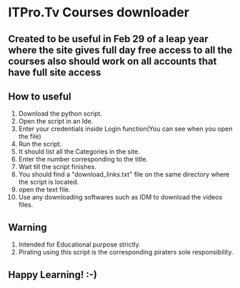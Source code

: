 # ITPro.Tv Courses downloader

## Created to be useful in Feb 29 of a leap year where the site gives full day free access to all the courses also should work on all accounts that have full site access

## How to useful
1. Download the python script.
2. Open the script in an Ide.
3. Enter your credentials inside Login function(You can see when you open the file)
4. Run the script.
5. It should list all the Categories in the site.
6. Enter the number corresponding to the title.
7. Wait till the script finishes.
8. You should find a "download_links.txt" file on the same directory where the script is located.
9. open the text file.
10. Use any downloading softwares such as IDM to download the videos files.

## Warning 
1. Intended for Educational purpose strictly.
2. Pirating using this script is the corresponding piraters sole responsibility.

## Happy Learning! :-)

